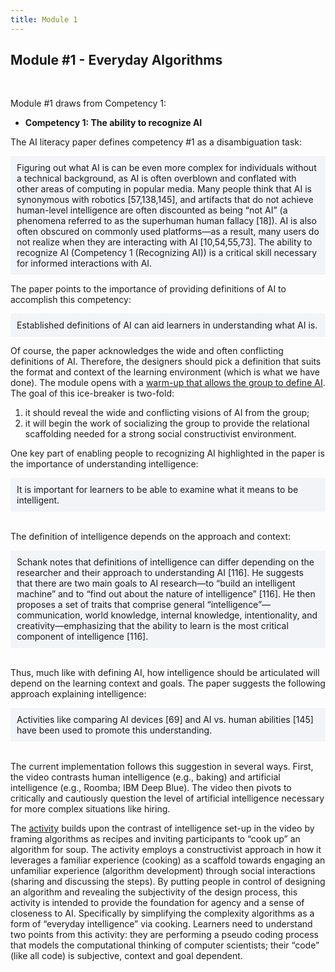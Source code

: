 ```yaml
---
title: Module 1
---
```


## Module #1 - Everyday Algorithms

<br>

Module #1 draws from Competency 1: 

* **Competency 1: The ability to recognize AI**

The AI literacy paper defines competency #1 as a disambiguation task:

<div style="background-color:#F3F4F8;padding:10px;">Figuring out what AI is can be even more complex for individuals without a technical background, as AI is often overblown and conflated with other areas of computing in popular media. Many people think that AI is synonymous with robotics [57,138,145], and artifacts that do not achieve human-level intelligence are often discounted as being “not AI” (a phenomena referred to as the superhuman human fallacy [18]). AI is also often obscured on commonly used platforms—as a result, many users do not realize when they are interacting with AI [10,54,55,73]. The ability to recognize AI (Competency 1 (Recognizing AI)) is a critical skill necessary for informed interactions with AI.</div><p></p>

The paper points to the importance of providing definitions of AI to accomplish this competency: 

<div style="background-color:#F3F4F8;padding:10px;">Established definitions of AI can aid learners in understanding what AI is.</div>

Of course, the paper acknowledges the wide and often conflicting definitions of AI. Therefore, the designers should pick a definition that suits the format and context of the learning environment (which is what we have done). The module opens with a [warm-up that allows the group to define AI](https://dataresponsibly.github.io/we-are-ai/modules/what-is-ai/introduction-to-ai/). The goal of this ice-breaker is two-fold:
1. it should reveal the wide and conflicting visions of AI from the group; 
2. it will begin the work of socializing the group to provide the relational scaffolding needed for a strong social constructivist environment. 

One key part of enabling people to recognizing AI highlighted in the paper is the importance of understanding intelligence:

<div style="background-color:#F3F4F8;padding:10px;">It is important for learners to be able to examine what it means to be intelligent.</div><br>

The definition of intelligence depends on the approach and context:

<div style="background-color:#F3F4F8;padding:10px;">Schank notes that definitions of intelligence can differ depending on the researcher and their approach to understanding AI [116]. He suggests that there are two main goals to AI research—to “build an intelligent machine” and to “find out about the nature of intelligence” [116]. He then proposes a set of traits that comprise general “intelligence”— communication, world knowledge, internal knowledge, intentionality, and creativity—emphasizing that the ability to learn is the most critical component of intelligence [116].</div><br>

Thus, much like with defining AI, how intelligence should be articulated will depend on the learning context and goals. The paper suggests the following approach explaining intelligence:

<div style="background-color:#F3F4F8;padding:10px;">Activities like comparing AI devices [69] and AI vs. human abilities [145] have been used to promote this understanding.</div><br>

The current implementation follows this suggestion in several ways. First, the video contrasts human intelligence (e.g., baking) and artificial intelligence (e.g., Roomba; IBM Deep Blue). The video then pivots to critically and cautiously question the level of artificial intelligence necessary for more complex situations like hiring.

The [activity](https://dataresponsibly.github.io/we-are-ai/modules/what-is-ai/cooking-up-algorithms/) builds upon the contrast of intelligence set-up in the video by framing algorithms as recipes and inviting participants to “cook up” an algorithm for soup. The activity employs a constructivist approach in how it leverages a familiar experience (cooking) as a scaffold towards engaging an unfamiliar experience (algorithm development) through social interactions (sharing and discussing the steps). By putting people in control of designing an algorithm and revealing the subjectivity of the design process, this activity is intended to provide the foundation for agency and a sense of closeness to AI. Specifically by simplifying the complexity algorithms as a form of “everyday intelligence” via cooking. Learners need to understand two points from this activity: they are performing a pseudo coding process that models the computational thinking of computer scientists; their “code”  (like all code) is subjective, context and goal dependent. 
